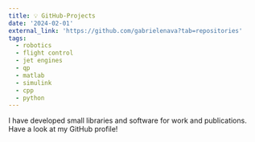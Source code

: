 ```yaml
---
title: 💡 GitHub-Projects
date: '2024-02-01'
external_link: 'https://github.com/gabrielenava?tab=repositories' 
tags:
  - robotics
  - flight control
  - jet engines
  - qp
  - matlab
  - simulink
  - cpp
  - python
---
```


I have developed small libraries and software for work and publications. Have a look at my GitHub profile!

<!--more-->

